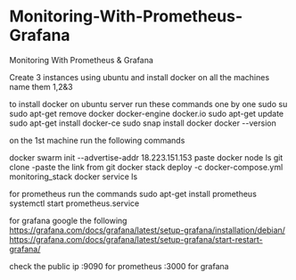# Monitoring-With-Prometheus-Grafana
Monitoring With Prometheus &amp; Grafana

Create 3 instances using ubuntu and install docker on all the machines
name them 1,2&3

to install docker on ubuntu server run these commands one by one
sudo su
sudo apt-get remove docker docker-engine docker.io
 sudo apt-get update
sudo apt-get install docker-ce
sudo snap install docker
docker --version


on the 1st machine run the following commands

docker swarm init --advertise-addr 18.223.151.153
paste
docker node ls
git clone -paste the link from git
docker stack deploy -c docker-compose.yml monitoring_stack
docker service ls


for prometheus run the commands
sudo apt-get install prometheus
systemctl start prometheus.service


for grafana
google the following
https://grafana.com/docs/grafana/latest/setup-grafana/installation/debian/
https://grafana.com/docs/grafana/latest/setup-grafana/start-restart-grafana/

check the public ip
:9090 for prometheus
:3000 for grafana


